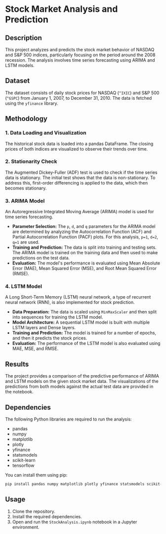 # Stock Market Analysis and Prediction

## Description

This project analyzes and predicts the stock market behavior of NASDAQ and S&P 500 indices, particularly focusing on the period around the 2008 recession. The analysis involves time series forecasting using ARIMA and LSTM models.

## Dataset

The dataset consists of daily stock prices for NASDAQ (`^IXIC`) and S&P 500 (`^GSPC`) from January 1, 2007, to December 31, 2010. The data is fetched using the `yfinance` library.

## Methodology

### 1. Data Loading and Visualization

The historical stock data is loaded into a pandas DataFrame. The closing prices of both indices are visualized to observe their trends over time.

### 2. Stationarity Check

The Augmented Dickey-Fuller (ADF) test is used to check if the time series data is stationary. The initial test shows that the data is non-stationary. To address this, first-order differencing is applied to the data, which then becomes stationary.

### 3. ARIMA Model

An Autoregressive Integrated Moving Average (ARIMA) model is used for time series forecasting.

*   **Parameter Selection:** The `p`, `d`, and `q` parameters for the ARIMA model are determined by analyzing the Autocorrelation Function (ACF) and Partial Autocorrelation Function (PACF) plots. For this analysis, `p=1`, `d=2`, `q=1` are used.
*   **Training and Prediction:** The data is split into training and testing sets. The ARIMA model is trained on the training data and then used to make predictions on the test data.
*   **Evaluation:** The model's performance is evaluated using Mean Absolute Error (MAE), Mean Squared Error (MSE), and Root Mean Squared Error (RMSE).

### 4. LSTM Model

A Long Short-Term Memory (LSTM) neural network, a type of recurrent neural network (RNN), is also implemented for stock prediction.

*   **Data Preparation:** The data is scaled using `MinMaxScaler` and then split into sequences for training the LSTM model.
*   **Model Architecture:** A sequential LSTM model is built with multiple LSTM layers and Dense layers.
*   **Training and Prediction:** The model is trained for a number of epochs, and then it predicts the stock prices.
*   **Evaluation:** The performance of the LSTM model is also evaluated using MAE, MSE, and RMSE.

## Results

The project provides a comparison of the predictive performance of ARIMA and LSTM models on the given stock market data. The visualizations of the predictions from both models against the actual test data are provided in the notebook.

## Dependencies

The following Python libraries are required to run the analysis:

*   pandas
*   numpy
*   matplotlib
*   plotly
*   yfinance
*   statsmodels
*   scikit-learn
*   tensorflow

You can install them using pip:
```bash
pip install pandas numpy matplotlib plotly yfinance statsmodels scikit-learn tensorflow
```

## Usage

1.  Clone the repository.
2.  Install the required dependencies.
3.  Open and run the `StockAnalysis.ipynb` notebook in a Jupyter environment.
